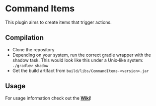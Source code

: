 # Command Items

This plugin aims to create items that trigger actions.

## Compilation

* Clone the repository
* Depending on your system, run the correct gradle wrapper with the shadow task. This would look like this under a Unix-like system: `./gradlew shadow`
* Get the build artifact from `build/libs/CommandItems-<version>.jar`

## Usage

For usage information check out the [**Wiki**](https://github.com/Relaxing9/commanditems/wiki)!
